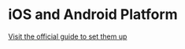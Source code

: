 # iOS and Android Platform

[Visit the official guide to set them up](https://guide.meteor.com/mobile.html\#running-on-ios)



